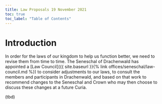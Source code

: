 ```yaml
---
title: Law Proposals 19 November 2021
toc: true
toc_label: "Table of Contents"
---
```


# Introduction

In order for the laws of our kingdom to help us function better, we need to revise them from time to time. The Seneschal of Drachenwald has appointed a [Law Council]({{ site.baseurl }}{% link offices/seneschal/law-council.md %}) to consider adjustments to our laws, to consult the members and participants in Drachenwald, and based on that work to recommend changes to the Seneschal and Crown who may then choose to discuss these changes at a future Curia.

(tbd)

